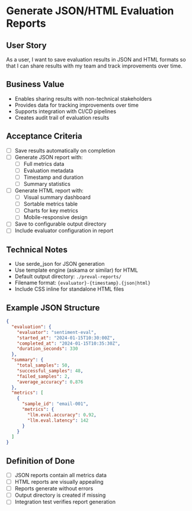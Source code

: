 # Generate JSON/HTML Evaluation Reports

## User Story
As a user, I want to save evaluation results in JSON and HTML formats so that I can share results with my team and track improvements over time.

## Business Value
- Enables sharing results with non-technical stakeholders
- Provides data for tracking improvements over time
- Supports integration with CI/CD pipelines
- Creates audit trail of evaluation results

## Acceptance Criteria
- [ ] Save results automatically on completion
- [ ] Generate JSON report with:
  - [ ] Full metrics data
  - [ ] Evaluation metadata
  - [ ] Timestamp and duration
  - [ ] Summary statistics
- [ ] Generate HTML report with:
  - [ ] Visual summary dashboard
  - [ ] Sortable metrics table
  - [ ] Charts for key metrics
  - [ ] Mobile-responsive design
- [ ] Save to configurable output directory
- [ ] Include evaluator configuration in report

## Technical Notes
- Use serde_json for JSON generation
- Use template engine (askama or similar) for HTML
- Default output directory: `./preval-reports/`
- Filename format: `{evaluator}-{timestamp}.{json|html}`
- Include CSS inline for standalone HTML files

## Example JSON Structure
```json
{
  "evaluation": {
    "evaluator": "sentiment-eval",
    "started_at": "2024-01-15T10:30:00Z",
    "completed_at": "2024-01-15T10:35:30Z",
    "duration_seconds": 330
  },
  "summary": {
    "total_samples": 50,
    "successful_samples": 48,
    "failed_samples": 2,
    "average_accuracy": 0.876
  },
  "metrics": [
    {
      "sample_id": "email-001",
      "metrics": {
        "llm.eval.accuracy": 0.92,
        "llm.eval.latency": 142
      }
    }
  ]
}
```

## Definition of Done
- [ ] JSON reports contain all metrics data
- [ ] HTML reports are visually appealing
- [ ] Reports generate without errors
- [ ] Output directory is created if missing
- [ ] Integration test verifies report generation